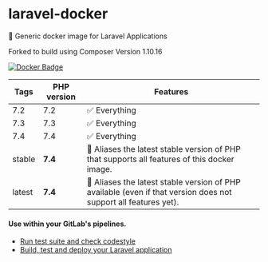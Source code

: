 # laravel-docker
🐳 Generic docker image for Laravel Applications

Forked to build using Composer Version 1.10.16

[![Docker Badge](https://img.shields.io/docker/pulls/lorisleiva/laravel-docker)](https://hub.docker.com/r/lorisleiva/laravel-docker/)


| Tags | PHP version | Features |
| - | - | - |
| 7.2 | 7.2 | ✅ Everything |
| 7.3 | 7.3 | ✅ Everything |
| 7.4 | 7.4 | ✅ Everything |
| stable | **7.4** | 🔗 Aliases the latest stable version of PHP that supports all features of this docker image.  |
| latest | **7.4** | 🔗 Aliases the latest stable version of PHP available (even if that version does not support all features yet). |

#### Use within your GitLab's pipelines.
* [Run test suite and check codestyle](http://lorisleiva.com/using-gitlabs-pipeline-with-laravel/)
* [Build, test and deploy your Laravel application](http://lorisleiva.com/laravel-deployment-using-gitlab-pipelines/)
